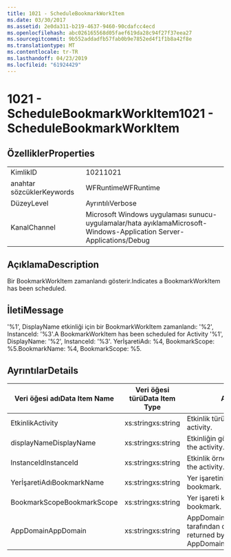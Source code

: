 ```yaml
---
title: 1021 - ScheduleBookmarkWorkItem
ms.date: 03/30/2017
ms.assetid: 2e0da311-b219-4637-9460-90cdafcc4ecd
ms.openlocfilehash: abc026165568d05faef619da28c94f27f37eea27
ms.sourcegitcommit: 9b552addadfb57fab0b9e7852ed4f1f1b8a42f8e
ms.translationtype: MT
ms.contentlocale: tr-TR
ms.lasthandoff: 04/23/2019
ms.locfileid: "61924429"
---
```

# <a name="1021---schedulebookmarkworkitem"></a><span data-ttu-id="68c8a-102">1021 - ScheduleBookmarkWorkItem</span><span class="sxs-lookup"><span data-stu-id="68c8a-102">1021 - ScheduleBookmarkWorkItem</span></span>
## <a name="properties"></a><span data-ttu-id="68c8a-103">Özellikler</span><span class="sxs-lookup"><span data-stu-id="68c8a-103">Properties</span></span>  
  
|||  
|-|-|  
|<span data-ttu-id="68c8a-104">Kimlik</span><span class="sxs-lookup"><span data-stu-id="68c8a-104">ID</span></span>|<span data-ttu-id="68c8a-105">1021</span><span class="sxs-lookup"><span data-stu-id="68c8a-105">1021</span></span>|  
|<span data-ttu-id="68c8a-106">anahtar sözcükler</span><span class="sxs-lookup"><span data-stu-id="68c8a-106">Keywords</span></span>|<span data-ttu-id="68c8a-107">WFRuntime</span><span class="sxs-lookup"><span data-stu-id="68c8a-107">WFRuntime</span></span>|  
|<span data-ttu-id="68c8a-108">Düzey</span><span class="sxs-lookup"><span data-stu-id="68c8a-108">Level</span></span>|<span data-ttu-id="68c8a-109">Ayrıntılı</span><span class="sxs-lookup"><span data-stu-id="68c8a-109">Verbose</span></span>|  
|<span data-ttu-id="68c8a-110">Kanal</span><span class="sxs-lookup"><span data-stu-id="68c8a-110">Channel</span></span>|<span data-ttu-id="68c8a-111">Microsoft Windows uygulaması sunucu-uygulamalar/hata ayıklama</span><span class="sxs-lookup"><span data-stu-id="68c8a-111">Microsoft-Windows-Application Server-Applications/Debug</span></span>|  
  
## <a name="description"></a><span data-ttu-id="68c8a-112">Açıklama</span><span class="sxs-lookup"><span data-stu-id="68c8a-112">Description</span></span>  
 <span data-ttu-id="68c8a-113">Bir BookmarkWorkItem zamanlandı gösterir.</span><span class="sxs-lookup"><span data-stu-id="68c8a-113">Indicates a BookmarkWorkItem has been scheduled.</span></span>  
  
## <a name="message"></a><span data-ttu-id="68c8a-114">İleti</span><span class="sxs-lookup"><span data-stu-id="68c8a-114">Message</span></span>  
 <span data-ttu-id="68c8a-115">'%1', DisplayName etkinliği için bir BookmarkWorkItem zamanlandı: '%2', InstanceId: '%3'.</span><span class="sxs-lookup"><span data-stu-id="68c8a-115">A BookmarkWorkItem has been scheduled for Activity '%1', DisplayName: '%2', InstanceId: '%3'.</span></span>  <span data-ttu-id="68c8a-116">YerİşaretiAdı: %4, BookmarkScope: %5.</span><span class="sxs-lookup"><span data-stu-id="68c8a-116">BookmarkName: %4, BookmarkScope: %5.</span></span>  
  
## <a name="details"></a><span data-ttu-id="68c8a-117">Ayrıntılar</span><span class="sxs-lookup"><span data-stu-id="68c8a-117">Details</span></span>  
  
|<span data-ttu-id="68c8a-118">Veri öğesi adı</span><span class="sxs-lookup"><span data-stu-id="68c8a-118">Data Item Name</span></span>|<span data-ttu-id="68c8a-119">Veri öğesi türü</span><span class="sxs-lookup"><span data-stu-id="68c8a-119">Data Item Type</span></span>|<span data-ttu-id="68c8a-120">Açıklama</span><span class="sxs-lookup"><span data-stu-id="68c8a-120">Description</span></span>|  
|--------------------|--------------------|-----------------|  
|<span data-ttu-id="68c8a-121">Etkinlik</span><span class="sxs-lookup"><span data-stu-id="68c8a-121">Activity</span></span>|<span data-ttu-id="68c8a-122">xs:string</span><span class="sxs-lookup"><span data-stu-id="68c8a-122">xs:string</span></span>|<span data-ttu-id="68c8a-123">Etkinlik türü adı.</span><span class="sxs-lookup"><span data-stu-id="68c8a-123">The type name of the activity.</span></span>|  
|<span data-ttu-id="68c8a-124">displayName</span><span class="sxs-lookup"><span data-stu-id="68c8a-124">DisplayName</span></span>|<span data-ttu-id="68c8a-125">xs:string</span><span class="sxs-lookup"><span data-stu-id="68c8a-125">xs:string</span></span>|<span data-ttu-id="68c8a-126">Etkinliğin görünen adı.</span><span class="sxs-lookup"><span data-stu-id="68c8a-126">The display name of the activity.</span></span>|  
|<span data-ttu-id="68c8a-127">InstanceId</span><span class="sxs-lookup"><span data-stu-id="68c8a-127">InstanceId</span></span>|<span data-ttu-id="68c8a-128">xs:string</span><span class="sxs-lookup"><span data-stu-id="68c8a-128">xs:string</span></span>|<span data-ttu-id="68c8a-129">Etkinlik örneği kimliği.</span><span class="sxs-lookup"><span data-stu-id="68c8a-129">The instance id of the activity.</span></span>|  
|<span data-ttu-id="68c8a-130">YerİşaretiAdı</span><span class="sxs-lookup"><span data-stu-id="68c8a-130">BookmarkName</span></span>|<span data-ttu-id="68c8a-131">xs:string</span><span class="sxs-lookup"><span data-stu-id="68c8a-131">xs:string</span></span>|<span data-ttu-id="68c8a-132">Yer işaretinin adı.</span><span class="sxs-lookup"><span data-stu-id="68c8a-132">The name of the bookmark.</span></span>|  
|<span data-ttu-id="68c8a-133">BookmarkScope</span><span class="sxs-lookup"><span data-stu-id="68c8a-133">BookmarkScope</span></span>|<span data-ttu-id="68c8a-134">xs:string</span><span class="sxs-lookup"><span data-stu-id="68c8a-134">xs:string</span></span>|<span data-ttu-id="68c8a-135">Yer işareti kapsam.</span><span class="sxs-lookup"><span data-stu-id="68c8a-135">The scope of the bookmark.</span></span>|  
|<span data-ttu-id="68c8a-136">AppDomain</span><span class="sxs-lookup"><span data-stu-id="68c8a-136">AppDomain</span></span>|<span data-ttu-id="68c8a-137">xs:string</span><span class="sxs-lookup"><span data-stu-id="68c8a-137">xs:string</span></span>|<span data-ttu-id="68c8a-138">AppDomain.CurrentDomain.FriendlyName tarafından döndürülen dize.</span><span class="sxs-lookup"><span data-stu-id="68c8a-138">The string returned by AppDomain.CurrentDomain.FriendlyName.</span></span>|
